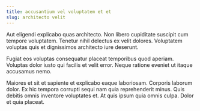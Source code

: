 ```yaml
---
title: accusantium vel voluptatem et et
slug: architecto velit
---
```


Aut eligendi explicabo quas architecto. Non libero cupiditate suscipit cum tempore voluptatem. Tenetur nihil delectus ex velit dolores. Voluptatem voluptas quis et dignissimos architecto iure deserunt.

Fugiat eos voluptas consequatur placeat temporibus quod aperiam. Voluptas dolor iusto qui facilis et velit error. Neque ratione eveniet ut itaque accusamus nemo.

Maiores et sit et sapiente et explicabo eaque laboriosam. Corporis laborum dolor. Ex hic tempora corrupti sequi nam quia reprehenderit minus. Quis debitis omnis inventore voluptates et. At quis ipsum quia omnis culpa. Dolor et quia placeat.
